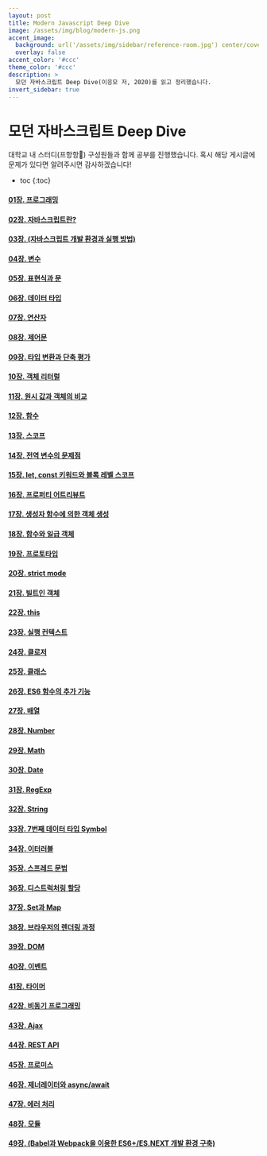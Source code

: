 ```yaml
---
layout: post
title: Modern Javascript Deep Dive
image: /assets/img/blog/modern-js.png
accent_image: 
  background: url('/assets/img/sidebar/reference-room.jpg') center/cover
  overlay: false
accent_color: '#ccc'
theme_color: '#ccc'
description: >
  모던 자바스크립트 Deep Dive(이응모 저, 2020)를 읽고 정리했습니다.
invert_sidebar: true
---
```


# 모던 자바스크립트 Deep Dive

대학교 내 스터디(프항항🤣) 구성원들과 함께 공부를 진행했습니다.
혹시 해당 게시글에 문제가 있다면 알려주시면 감사하겠습니다!

* toc
{:toc}



#### [01장. 프로그래밍](https://hardy716.notion.site/01-7ba992804a0d47a090976d40840d8ef2)
#### [02장. 자바스크립트란?](https://hardy716.notion.site/02-824c6a7fa9394056903c66b298416301)
#### [03장. (자바스크립트 개발 환경과 실행 방법)](https://hardy716.notion.site/03-d379158ff9e74965b3e3b3c045360dcf)
#### [04장. 변수](https://hardy716.notion.site/04-6d94bdf594ed4374ac75dbd2c7a5e67c)
#### [05장. 표현식과 문](https://hardy716.notion.site/05-d78e2ee3eb61487593c7e302f5136c3b)
#### [06장. 데이터 타입](https://hardy716.notion.site/06-29c33840b7654d6ea40a15df4688b076)
#### [07장. 연산자](https://hardy716.notion.site/07-5f600c01d6e848a98d5a2d31c78fe191)
#### [08장. 제어문](https://hardy716.notion.site/08-ed9bf5a9a46541ada142df7fcb352fc4)
#### [09장. 타입 변환과 단축 평가](https://hardy716.notion.site/09-af506e1ca2f84621b6e25287788c0e5d)
#### [10장. 객체 리터럴](https://hardy716.notion.site/10-d4e3cdeebdd041a6ba9f32c1a2dab573)
#### [11장. 원시 값과 객체의 비교](https://hardy716.notion.site/11-18db3e5eb36b455eaca72c104e23c57b)
#### [12장. 함수](https://hardy716.notion.site/12-72360f634ce547ac819db3e4b1468e77)
#### [13장. 스코프](https://hardy716.notion.site/13-5e4cd3d5d5124e5a8e8ad39204cfa890)
#### [14장. 전역 변수의 문제점](https://hardy716.notion.site/14-163d9ca93f8646bd876dc4e33832a09a)
#### [15장. let, const 키워드와 블록 레벨 스코프](https://hardy716.notion.site/15-let-const-2547e1f69f4f4bffb0815eb970bc0d04)
#### [16장. 프로퍼티 어트리뷰트](https://hardy716.notion.site/16-97eedd1631b148cf9019327aa4f1619a)
#### [17장. 생성자 함수에 의한 객체 생성](https://hardy716.notion.site/17-09bbeab175e24b5e88046959b08f8a09)
#### [18장. 함수와 일급 객체](https://hardy716.notion.site/18-22a3564fe7304cacb80a2ea8a7086472)
#### [19장. 프로토타입](https://hardy716.notion.site/19-e5c7ceef1caa4ba18f8580999eeb89f2)
#### [20장. strict mode](https://hardy716.notion.site/20-strict-mode-a00b71639dc046e58727c54f4944b778)
#### [21장. 빌트인 객체](https://hardy716.notion.site/21-5af359e50b5240e98310fceb6eebf859)
#### [22장. this](https://hardy716.notion.site/22-this-77751f6ef55047e0b3577e6552030064)
#### [23장. 실행 컨텍스트](https://hardy716.notion.site/23-03c2b61e109b446cbdc5f0cb47c238d7)
#### [24장. 클로저](https://hardy716.notion.site/24-6b7540923d754507a6c8adc7a03e64d4)
#### [25장. 클래스](https://hardy716.notion.site/25-bc82254a19d440878407ffa3dd46827d)
#### [26장. ES6 함수의 추가 기능](https://hardy716.notion.site/26-ES6-17f07d6b5eb24666ac03ea6802bbb03d)
#### [27장. 배열](https://hardy716.notion.site/27-d54f584837be463aa5847cce2d3e9c81)
#### [28장. Number](https://hardy716.notion.site/28-Number-36ddc9adf5754260a12044148ceb9f57)
#### [29장. Math](https://hardy716.notion.site/29-Math-515c086049b047269bdd8ca030ab2f6f)
#### [30장. Date](https://hardy716.notion.site/30-Date-44b6b88364a1421f80a287bc16b62e49)
#### [31장. RegExp](https://hardy716.notion.site/31-RegExp-ea7c03728ce94f12a581393ce857cb59)
#### [32장. String](https://hardy716.notion.site/32-String-fbe908db56694012819ce32fc5ac2369)
#### [33장. 7번째 데이터 타입 Symbol](https://hardy716.notion.site/33-7-Symbol-984779b01cfd497d8a89eafb640264a4)
#### [34장. 이터러블](https://hardy716.notion.site/34-c224ec9ee327452e93207b90d3982181)
#### [35장. 스프레드 문법](https://hardy716.notion.site/35-4793515943e241ea8358435fc735fbae)
#### [36장. 디스트럭처링 할당](https://hardy716.notion.site/36-b699831a681c497f9ffeb7c6053c5120)
#### [37장. Set과 Map](https://hardy716.notion.site/37-Set-Map-2fc0d83a0f264561b69333895a011881)
#### [38장. 브라우저의 렌더링 과정](https://hardy716.notion.site/38-b319e350afa248e28fcc008a82ca0952)
#### [39장. DOM](https://hardy716.notion.site/39-DOM-d9d82c6b6427435b8657d4f0d7203d2c)
#### [40장. 이벤트](https://hardy716.notion.site/40-e2f13c3fea73425982d71b3a30097c9d)
#### [41장. 타이머](https://hardy716.notion.site/41-23b9dd03cc054c849647adedce9aa0e6)
#### [42장. 비동기 프로그래밍](https://hardy716.notion.site/42-d2be08ba13db4fbf923a2900e6d32946)
#### [43장. Ajax](https://hardy716.notion.site/43-Ajax-2eb24c9d8cd74ee899ab40e2d552fa04)
#### [44장. REST API](https://hardy716.notion.site/44-REST-API-ca229cedf3bd49cb9bf83e0e75c98dd5)
#### [45장. 프로미스](https://hardy716.notion.site/45-1d0251bf876846c6b00663a8f196f84e)
#### [46장. 제너레이터와 async/await](https://hardy716.notion.site/46-async-await-f2f1e90365c3421e8a73b6cd205d52b5)
#### [47장. 에러 처리](https://hardy716.notion.site/47-e9f33898e3d945f98da14ac5987274ec)
#### [48장. 모듈](https://hardy716.notion.site/48-d49d92d1ae574702838ab1b18db241ed)
#### [49장. (Babel과 Webpack을 이용한 ES6+/ES.NEXT 개발 환경 구축)](https://hardy716.notion.site/49-Babel-Webpack-ES6-ES-NEXT-a4a904d7689343889732b25c18bde2c9)
